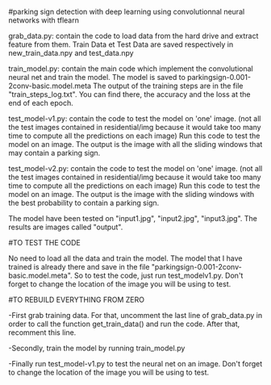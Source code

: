#parking sign detection with deep learning using convolutionnal neural networks with tflearn

grab_data.py: contain the code to load data from the hard drive and extract feature from them. Train Data et Test Data  are saved respectively in new_train_data.npy and test_data.npy

train_model.py: contain the main code which implement the convolutional neural net and train the model. The model is saved to parkingsign-0.001-2conv-basic.model.meta
                 The output of the training steps are in the file "train_steps_log.txt". You can find there, the accuracy and the loss at the end of each epoch.

test_model-v1.py: contain the code to test the model on 'one' image. (not all the test images contained in residential/img
                because it would take too many time to compute all the predictions on each image)
               	Run this code to test the model on an image. The output is the image with all the sliding windows that may contain a parking sign.

test_model-v2.py: contain the code to test the model on 'one' image. (not all the test images contained in residential/img
                because it would take too many time to compute all the predictions on each image)
               	Run this code to test the model on an image. The output is the image with the sliding windows with the best probability to contain a parking sign.

The model have been tested on "input1.jpg", "input2.jpg", "input3.jpg". The results are images called "output". 

#TO TEST THE CODE

No need to load all the data and  train the model. The model that I have trained is already there and save in the file "parkingsign-0.001-2conv-basic.model.meta".
So to test the code, just run test_modelv1.py. Don't forget to change the location of the image you will be using to test. 

#TO REBUILD EVERYTHING FROM ZERO

-First grab training data. For that, uncomment the last line of grab_data.py in order to call the function get_train_data() and run the code. After that, recomment this line. 

-Secondly, train the model by running train_model.py

-Finally run test_model-v1.py to test the neural net on an image. Don't forget to change the location of the image you will be using to test. 